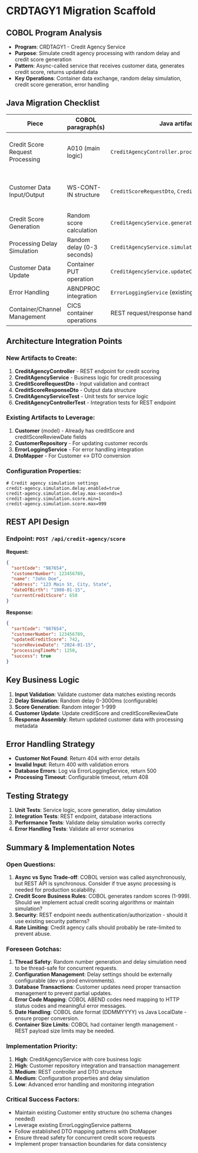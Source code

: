 # CRDTAGY1 Migration Scaffold

## COBOL Program Analysis
- **Program**: CRDTAGY1 - Credit Agency Service
- **Purpose**: Simulate credit agency processing with random delay and credit score generation
- **Pattern**: Async-called service that receives customer data, generates credit score, returns updated data
- **Key Operations**: Container data exchange, random delay simulation, credit score generation, error handling

## Java Migration Checklist

| Piece | COBOL paragraph(s) | Java artifact(s) | Primary inputs | Primary outputs | External touch-points |
|-------|-------------------|------------------|----------------|-----------------|---------------------|
| Credit Score Request Processing | A010 (main logic) | `CreditAgencyController.processCredit()` | Customer data via REST | Updated customer with credit score | REST API endpoint |
| Customer Data Input/Output | WS-CONT-IN structure | `CreditScoreRequestDto`, `CreditScoreResponseDto` | Customer demographics, existing score | Updated customer data with new score | DTO validation |
| Credit Score Generation | Random score calculation | `CreditAgencyService.generateCreditScore()` | Customer data | Random score (1-999) | Random number generation |
| Processing Delay Simulation | Random delay (0-3 seconds) | `CreditAgencyService.simulateProcessingDelay()` | None | Delay execution | Thread.sleep() or async delay |
| Customer Data Update | Container PUT operation | `CreditAgencyService.updateCustomerCreditScore()` | Customer ID, new score | Updated customer record | CustomerRepository |
| Error Handling | ABNDPROC integration | `ErrorLoggingService` (existing) | Error details, ABEND codes | Error logs | Existing error logging |
| Container/Channel Management | CICS container operations | REST request/response handling | HTTP request/response | JSON data exchange | Spring Boot REST framework |

## Architecture Integration Points

### New Artifacts to Create:
1. **CreditAgencyController** - REST endpoint for credit scoring
2. **CreditAgencyService** - Business logic for credit processing
3. **CreditScoreRequestDto** - Input validation and contract
4. **CreditScoreResponseDto** - Output data structure
5. **CreditAgencyServiceTest** - Unit tests for service logic
6. **CreditAgencyControllerTest** - Integration tests for REST endpoint

### Existing Artifacts to Leverage:
1. **Customer** (model) - Already has creditScore and creditScoreReviewDate fields
2. **CustomerRepository** - For updating customer records
3. **ErrorLoggingService** - For error handling integration
4. **DtoMapper** - For Customer <-> DTO conversion

### Configuration Properties:
```properties
# Credit agency simulation settings
credit-agency.simulation.delay.enabled=true
credit-agency.simulation.delay.max-seconds=3
credit-agency.simulation.score.min=1
credit-agency.simulation.score.max=999
```

## REST API Design

### Endpoint: `POST /api/credit-agency/score`

**Request:**
```json
{
  "sortCode": "987654",
  "customerNumber": 123456789,
  "name": "John Doe",
  "address": "123 Main St, City, State",
  "dateOfBirth": "1980-01-15",
  "currentCreditScore": 650
}
```

**Response:**
```json
{
  "sortCode": "987654", 
  "customerNumber": 123456789,
  "updatedCreditScore": 742,
  "scoreReviewDate": "2024-01-15",
  "processingTimeMs": 1250,
  "success": true
}
```

## Key Business Logic

1. **Input Validation**: Validate customer data matches existing records
2. **Delay Simulation**: Random delay 0-3000ms (configurable)
3. **Score Generation**: Random integer 1-999
4. **Customer Update**: Update creditScore and creditScoreReviewDate
5. **Response Assembly**: Return updated customer data with processing metadata

## Error Handling Strategy

- **Customer Not Found**: Return 404 with error details
- **Invalid Input**: Return 400 with validation errors
- **Database Errors**: Log via ErrorLoggingService, return 500
- **Processing Timeout**: Configurable timeout, return 408

## Testing Strategy

1. **Unit Tests**: Service logic, score generation, delay simulation
2. **Integration Tests**: REST endpoint, database interactions
3. **Performance Tests**: Validate delay simulation works correctly
4. **Error Handling Tests**: Validate all error scenarios

## Summary & Implementation Notes

### Open Questions:
1. **Async vs Sync Trade-off**: COBOL version was called asynchronously, but REST API is synchronous. Consider if true async processing is needed for production scalability.
2. **Credit Score Business Rules**: COBOL generates random scores (1-999). Should we implement actual credit scoring algorithms or maintain simulation?
3. **Security**: REST endpoint needs authentication/authorization - should it use existing security patterns?
4. **Rate Limiting**: Credit agency calls should probably be rate-limited to prevent abuse.

### Foreseen Gotchas:
1. **Thread Safety**: Random number generation and delay simulation need to be thread-safe for concurrent requests.
2. **Configuration Management**: Delay settings should be externally configurable (dev vs prod environments).
3. **Database Transactions**: Customer updates need proper transaction management to prevent partial updates.
4. **Error Code Mapping**: COBOL ABEND codes need mapping to HTTP status codes and meaningful error messages.
5. **Date Handling**: COBOL date format (DDMMYYYY) vs Java LocalDate - ensure proper conversion.
6. **Container Size Limits**: COBOL had container length management - REST payload size limits may be needed.

### Implementation Priority:
1. **High**: CreditAgencyService with core business logic
2. **High**: Customer repository integration and transaction management  
3. **Medium**: REST controller and DTO structure
4. **Medium**: Configuration properties and delay simulation
5. **Low**: Advanced error handling and monitoring integration

### Critical Success Factors:
- Maintain existing Customer entity structure (no schema changes needed)
- Leverage existing ErrorLoggingService patterns
- Follow established DTO mapping patterns with DtoMapper
- Ensure thread safety for concurrent credit score requests
- Implement proper transaction boundaries for data consistency
